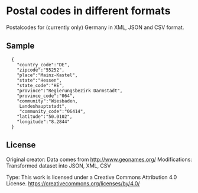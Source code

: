 # Postal codes in different formats

Postalcodes for (currently only) Germany in XML, JSON and CSV format. 


## Sample
```
  {
    "country_code":"DE",
    "zipcode":"55252",
    "place":"Mainz-Kastel",
    "state":"Hessen",
    "state_code":"HE",
    "province":"Regierungsbezirk Darmstadt",
    "province_code":"064",
    "community":"Wiesbaden,
     Landeshauptstadt",
     "community_code":"06414",
    "latitude":"50.0102",
    "longitude":"8.2844"
  }

```

## License

Original creator: Data comes from http://www.geonames.org/
Modifications: Transformed dataset into JSON, XML, CSV

Type: This work is licensed under a Creative Commons Attribution 4.0 License. https://creativecommons.org/licenses/by/4.0/ 
